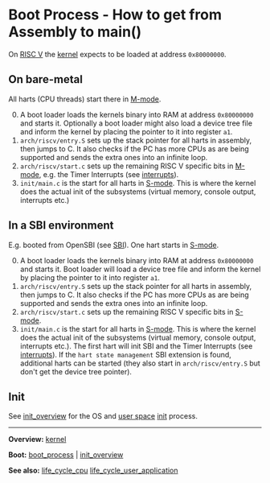 # Boot Process - How to get from Assembly to main()

On [RISC V](../../riscv/RISCV.md) the [kernel](../kernel.md) expects to be loaded at address `0x80000000`. 

## On bare-metal

All harts (CPU threads) start there in [M-mode](../../riscv/M-mode.md).

0. A boot loader loads the kernels binary into RAM at address `0x80000000` and starts it. Optionally a boot loader might also load a device tree file and inform the kernel by placing the pointer to it into register `a1`.
1. `arch/riscv/entry.S` sets up the stack pointer for all harts in assembly, then jumps to C. It also checks if the PC has more CPUs as are being supported and sends the extra ones into an infinite loop.
2. `arch/riscv/start.c` sets up the remaining RISC V specific bits in [M-mode](../../riscv/M-mode.md), e.g. the Timer Interrupts (see [interrupts](../interrupts/interrupts.md)).
3. `init/main.c` is the start for all harts in [S-mode](../../riscv/S-mode.md). This is where the kernel does the actual init of the subsystems (virtual memory, console output, interrupts etc.)


## In a SBI environment

E.g. booted from OpenSBI (see [SBI](../../riscv/SBI.md)).
One hart starts in [S-mode](../../riscv/S-mode.md).

0. A boot loader loads the kernels binary into RAM at address `0x80000000` and starts it. Boot loader will load a device tree file and inform the kernel by placing the pointer to it into register `a1`.
1. `arch/riscv/entry.S` sets up the stack pointer for all harts in assembly, then jumps to C. It also checks if the PC has more CPUs as are being supported and sends the extra ones into an infinite loop.
2. `arch/riscv/start.c` sets up the remaining RISC V specific bits in [S-mode](../../riscv/S-mode.md).
3. `init/main.c` is the start for all harts in [S-mode](../../riscv/S-mode.md). This is where the kernel does the actual init of the subsystems (virtual memory, console output, interrupts etc.). The first hart will init SBI and the Timer Interrupts (see [interrupts](../interrupts/interrupts.md)). If the `hart state management` SBI extension is found, additional harts can be started (they also start in `arch/riscv/entry.S` but don't get the device tree pointer).


## Init

See [init_overview](init_overview.md) for the OS and [user space](../../userspace/userspace.md) [init](../processes/init_userspace.md) process.


---
**Overview:** [kernel](../kernel.md)

**Boot:** [boot_process](boot_process.md) | [init_overview](init_overview.md)

**See also:** [life_cycle_cpu](life_cycle_cpu.md) [life_cycle_user_application](life_cycle_user_application.md)
